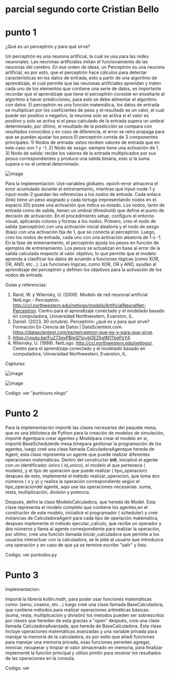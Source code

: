 # parcial segundo corte Cristian Bello


# punto 1

¿Qué es un perceptrón y para qué sirve? 

Un perceptrón es una neurona artificial, la cual se usa para las redes neuronales. Las neuronas artificiales imitan el funcionamiento de las neuronas del cerebro.
En ese orden de ideas, un Perceptrón es una neurona artificial, es por esto, que el perceptrón hace cálculos para detectar características en los datos de entrada, esto a partir de una algoritmo de aprendizaje, el cual permite que las neuronas artificiales aprendan y traten cada uno de los elementos que contiene una serie de datos, es importante recordar que el aprendizaje que tiene el perceptrón consiste en enseñarle al algoritmo a hacer predicciones, para esto se debe alimentar el algoritmo con datos.
El perceptrón es una función matemática, los datos de entrada se multiplican por los coeficientes de peso y el resultado es un valor, el cual puede ser positivo o negativo, la neurona solo se activa si el valor es positivo y solo se activa si el peso calculado de la entrada supera un umbral determinado, por último, el resultado de la predicción se compara con resultados conocidos y en caso de diferencia, el error se retro propaga para que se puedan ajustar los pesos
El perceptrón consta de 3 componentes principales: 1) Nodos de entrada: estos reciben valores de entrada que en este caso son 1 y -1. 2) Nodo de sesgo: siempre tiene una activación de 1. 3) Nodo de salida: recibe los valores de la entrada multiplicados por sus pesos correspondientes y produce una salida binaria, esto si la suma supera o no el umbral determinado. 

![image](https://github.com/user-attachments/assets/9bf51f74-2a99-4e45-8d06-3fda51e8f20a)

Para la implementación:
Usé variables globales. epoch-error almacena el error acumulado durante el entrenamiento, mientras que input-node-1 y input-node-2 guardan las referencias a los nodos de entrada. Cada enlace (link) tiene un peso asignado y cada tortuga (representando nodos en el espacio 2D) posee una activación que indica su estado. Los nodos, tanto de entrada como de salida, tienen un umbral (threshold) que define el punto de decisión de activación.
En el procedimiento setup, configuro el entorno visual, aplicando colores y formas a los nodos. Primero, creo el nodo de salida (perceptrón) con una activación inicial aleatoria y el nodo de sesgo (bias) con una activación fija de 1, que se conecta al perceptrón. Luego, creo los nodos de entrada, cada uno con una activación aleatoria de 1 o -1.
En la fase de entrenamiento, el perceptrón ajusta los pesos en función de ejemplos de entrenamiento. Los pesos se actualizan en base al error de la salida calculada respecto al valor objetivo, lo que permite que el modelo aprenda a clasificar los datos de acuerdo a funciones lógicas (como XOR, OR, AND, etc…).
Las funciones lógicas, como XOR, OR y AND, ayudan al aprendizaje del perceptrón y definen los objetivos para la activación de los nodos de entrada.

Guías y referencias:

1.	Rand, W. y Wilensky, U. (2006). Modelo de red neuronal artificial NetLogo - Perceptrón. http://ccl.northwestern.edu/netlogo/models/ArtificialNeuralNet-Perceptron. Centro para el aprendizaje conectado y el modelado basado en computadora, Universidad Northwestern, Evanston, IL.
2.	Daniel. (2023, 30 octubre). Perceptrón: ¿qué es y para qué sirve? Formación En Ciencia de Datos | DataScientest.com. https://datascientest.com/es/perceptron-que-es-y-para-que-sirve.
3.	https://youtu.be/Fu273ovPBmQ?si=bOE25gtN1TbgPzY4.
4.	Wilensky, U. (1999). NetLogo. http://ccl.northwestern.edu/netlogo/. Centro para el aprendizaje conectado y el modelado basado en computadora, Universidad Northwestern, Evanston, IL.

Capturas:

![image](https://github.com/user-attachments/assets/1b59f717-8bab-41b5-b4f4-3bb198487eb6)

![image](https://github.com/user-attachments/assets/9d952817-c5d0-4330-bcc3-e7099e920f83)

Codigo: ver "puntouno.nlogo"


# Punto 2

Para la implementación importé las clases necesarias del paquete mesa, que es una biblioteca de Python para la creación de modelos de simulación, importé Agentpara crear agentes y Modelpara crear el modelo en sí, importé BaseSchedulerde mesa.timepara gestionar la programación de los agentes, luego creé una clase llamada CalculadoraAgentque hereda de Agent, esta clase representa un agente que puede realizar diferentes operaciones matemáticas. Dentro del constructor __init__, inicialicé el agente con un identificador único ( id_unico), el modelo al que pertenece ( modelo), y el tipo de operación que puede realizar ( tipo_operacion) despues de esto, implementé el método realizar_operacion, que toma dos números ( x y y) y realiza la operación correspondiente según el tipo_operaciondel agente, aqui use las operaciones necesarias: suma, resta, multiplicación, división y potencia.

Después, defini la clase ModeloCalculadora, que hereda de Model. Esta clase representa el modelo completo que contiene los agentes,en el constructor de este modelo, inicialicé el programador ( scheduler) y creé instancias de CalculadoraAgent para cada tipo de operación matematica, despues implemente el método ejecutar_calculo, que recibe un operador y dos números y llama al agente correspondiente para realizar la operación, por ultimo, cree una función llamada iniciar_calculadora que permite a los usuarios interactuar con la calculadora, se le pide al usuario que introduzca una operación y en caso de que ya se termine escribe "salir" y listo.

Codigo: ver puntodos.py


# Punto 3

Implementacion:

Importé la librería kotlin.math, para poder usar funciones matemáticas como: (seno, coseno, etc...) luego creé una clase llamada BaseCalculadora, que contiene métodos para realizar operaciones aritméticas básicas: (suma, resta, multiplicación y división) los metodos pueden ser sobrescritos por clases que hereden de esta gracias a "open" después, cree una clase llamada CalculadoraAvanzada, que hereda de BaseCalculadora. Esta clase incluye operaciones matemáticas avanzadas y una variable privada para manejar la memoria de la calculadora, es por estto que añadí funciones para manejar una memoria privada, esas funciones permiten agregar, reiniciar, recuperar y limpiar el valor almacenado en memoria, para finalizar implementé la función principal y utilizo println para mostrar los resultados de las operaciones en la consola.

Codigo: ver
